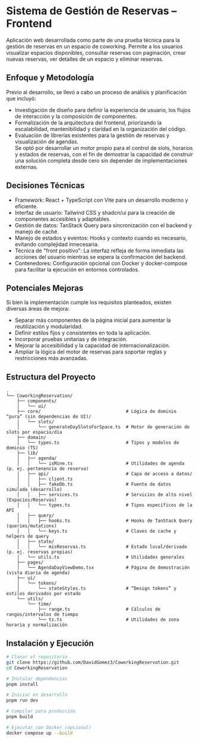 # Sistema de Gestión de Reservas – Frontend

Aplicación web desarrollada como parte de una prueba técnica para la gestión de reservas en un espacio de coworking. Permite a los usuarios visualizar espacios disponibles, consultar reservas con paginación, crear nuevas reservas, ver detalles de un espacio y eliminar reservas.

## Enfoque y Metodología

Previo al desarrollo, se llevó a cabo un proceso de análisis y planificación que incluyó:

- Investigación de diseño para definir la experiencia de usuario, los flujos de interacción y la composición de componentes.
- Formalización de la arquitectura del frontend, priorizando la escalabilidad, mantenibilidad y claridad en la organización del código.
- Evaluación de librerías existentes para la gestión de reservas y visualización de agendas.  
  Se optó por desarrollar un motor propio para el control de slots, horarios y estados de reservas, con el fin de demostrar la capacidad de construir una solución completa desde cero sin depender de implementaciones externas.

## Decisiones Técnicas

- Framework: React + TypeScript con Vite para un desarrollo moderno y eficiente.
- Interfaz de usuario: Tailwind CSS y shadcn/ui para la creación de componentes accesibles y adaptables.
- Gestión de datos: TanStack Query para sincronización con el backend y manejo de caché.
- Manejo de estados y eventos: Hooks y contexto cuando es necesario, evitando complejidad innecesaria.
- Técnica de "front positivo": La interfaz refleja de forma inmediata las acciones del usuario mientras se espera la confirmación del backend.
- Contenedores: Configuración opcional con Docker y docker-compose para facilitar la ejecución en entornos controlados.

## Potenciales Mejoras

Si bien la implementación cumple los requisitos planteados, existen diversas áreas de mejora:

- Separar más componentes de la página inicial para aumentar la reutilización y modularidad.
- Definir estilos fijos y consistentes en toda la aplicación.
- Incorporar pruebas unitarias y de integración.
- Mejorar la accesibilidad y la capacidad de internacionalización.
- Ampliar la lógica del motor de reservas para soportar reglas y restricciones más avanzadas.

## Estructura del Proyecto
```plaintext
.
└── CoworkingReservation/
    ├── components/
    │   └── ui/
    ├── core/                                # Lógica de dominio “pura” (sin dependencias de UI)/
    │   └── slots/
    │       └── generateDaySlotsForSpace.ts  # Motor de generación de slots por espacio/día
    ├── domain/
    │   └── types.ts                         # Tipos y modelos de dominio (TS)
    ├── lib/
    │   ├── agenda/
    │   │   └── isMine.ts                    # Utilidades de agenda (p. ej. pertenencia de reserva)
    │   ├── api/                             # Capa de acceso a datos/
    │   │   ├── client.ts
    │   │   ├── fakeDb.ts                    # Fuente de datos simulada (desarrollo)
    │   │   ├── services.ts                  # Servicios de alto nivel (Espacios/Reservas)
    │   │   └── types.ts                     # Tipos específicos de la API
    │   ├── query/
    │   │   ├── hooks.ts                     # Hooks de TanStack Query (queries/mutations)
    │   │   └── keys.ts                      # Claves de cache y helpers de query
    │   ├── state/
    │   │   └── misReservas.ts               # Estado local/derivado (p. ej. reservas propias)
    │   └── utils.ts                         # Utilidades generales
    ├── pages/
    │   └── AgendaDayViewDemo.tsx            # Página de demostración (vista diaria de agenda)
    ├── ui/
    │   └── tokens/
    │       └── stateStyles.ts               # “Design tokens” y estilos derivados por estado
    └── utils/
        └── time/
            ├── range.ts                     # Cálculos de rangos/intervalos de tiempo
            └── tz.ts                        # Utilidades de zona horaria y normalización
```

## Instalación y Ejecución
```bash
# Clonar el repositorio
git clone https://github.com/DavidGomez3/CoworkingReservation.git
cd CoworkingReservation

# Instalar dependencias
pnpm install

# Iniciar en desarrollo
pnpm run dev

# Compilar para producción
pnpm build

# Ejecutar con Docker (opcional)
docker compose up --build
